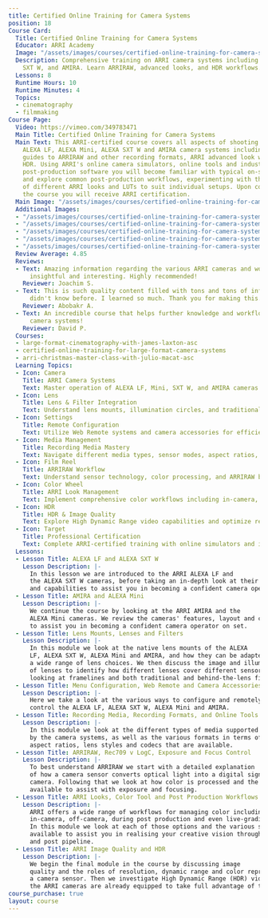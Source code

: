 ```yaml
---
title: Certified Online Training for Camera Systems
position: 18
Course Card:
  Title: Certified Online Training for Camera Systems
  Educator: ARRI Academy
  Image: "/assets/images/courses/certified-online-training-for-camera-systems/certified-online-training-for-camera-systems.jpg"
  Description: Comprehensive training on ARRI camera systems including ALEXA LF, Mini,
    SXT W, and AMIRA. Learn ARRIRAW, advanced looks, and HDR workflows.
  Lessons: 8
  Runtime Hours: 10
  Runtime Minutes: 4
  Topics:
  - cinematography
  - filmmaking
Course Page:
  Video: https://vimeo.com/349783471
  Main Title: Certified Online Training for Camera Systems
  Main Text: This ARRI-certified course covers all aspects of shooting with the ARRI
    ALEXA LF, ALEXA Mini, ALEXA SXT W and AMIRA camera systems including detailed
    guides to ARRIRAW and other recording formats, ARRI advanced look workflows and
    HDR. Using ARRI's online camera simulators, online tools and industry standard
    post-production software you will become familiar with typical on-set situations
    and explore common post-production workflows, experimenting with the application
    of different ARRI looks and LUTs to suit individual setups. Upon completion of
    the course you will receive ARRI certification.
  Main Image: "/assets/images/courses/certified-online-training-for-camera-systems/certified-online-training-for-camera-systems-1.jpg"
  Additional Images:
  - "/assets/images/courses/certified-online-training-for-camera-systems/certified-online-training-for-camera-systems-2.jpg"
  - "/assets/images/courses/certified-online-training-for-camera-systems/certified-online-training-for-camera-systems-3.jpg"
  - "/assets/images/courses/certified-online-training-for-camera-systems/certified-online-training-for-camera-systems-4.jpg"
  - "/assets/images/courses/certified-online-training-for-camera-systems/certified-online-training-for-camera-systems-5.jpg"
  - "/assets/images/courses/certified-online-training-for-camera-systems/certified-online-training-for-camera-systems-6.jpg"
  Review Average: 4.85
  Reviews:
  - Text: Amazing information regarding the various ARRI cameras and workflows. Very
      insightful and interesting. Highly recommended!
    Reviewer: Joachim S.
  - Text: This is such quality content filled with tons and tons of information I
      didn't know before. I learned so much. Thank you for making this.
    Reviewer: Abobakr A.
  - Text: An incredible course that helps further knowledge and workflows with ARRI
      camera systems!
    Reviewer: David P.
  Courses:
  - large-format-cinematography-with-james-laxton-asc
  - certified-online-training-for-large-format-camera-systems
  - arri-christmas-master-class-with-julio-macat-asc
  Learning Topics:
  - Icon: Camera
    Title: ARRI Camera Systems
    Text: Master operation of ALEXA LF, Mini, SXT W, and AMIRA cameras with comprehensive feature and capability training.
  - Icon: Lens
    Title: Lens & Filter Integration
    Text: Understand lens mounts, illumination circles, and traditional plus behind-the-lens filtration for optimal image quality.
  - Icon: Settings
    Title: Remote Configuration
    Text: Utilize Web Remote systems and camera accessories for efficient remote control and configuration in professional environments.
  - Icon: Media Management
    Title: Recording Media Mastery
    Text: Navigate different media types, sensor modes, aspect ratios, and codec options for various production requirements.
  - Icon: Film Reel
    Title: ARRIRAW Workflow
    Text: Understand sensor technology, color processing, and ARRIRAW benefits from capture through post-production delivery.
  - Icon: Color Wheel
    Title: ARRI Look Management
    Text: Implement comprehensive color workflows including in-camera, off-camera, and live-grading systems using ARRI software tools.
  - Icon: HDR
    Title: HDR & Image Quality
    Text: Explore High Dynamic Range video capabilities and optimize resolution, dynamic range, and color reproduction for modern formats.
  - Icon: Target
    Title: Professional Certification
    Text: Complete ARRI-certified training with online simulators and industry-standard software to earn official ARRI certification.
  Lessons:
  - Lesson Title: ALEXA LF and ALEXA SXT W
    Lesson Description: |-
      In this lesson we are introduced to the ARRI ALEXA LF and
      the ALEXA SXT W cameras, before taking an in-depth look at their features, layout
      and capabilities to assist you in becoming a confident camera operator on set.
  - Lesson Title: AMIRA and ALEXA Mini
    Lesson Description: |-
      We continue the course by looking at the ARRI AMIRA and the
      ALEXA Mini cameras. We review the cameras' features, layout and capabilities
      to assist you in becoming a confident camera operator on set.
  - Lesson Title: Lens Mounts, Lenses and Filters
    Lesson Description: |-
      In this module we look at the native lens mounts of the ALEXA
      LF, ALEXA SXT W, ALEXA Mini and AMIRA, and how they can be adapted to support
      a wide range of lens choices. We then discuss the image and illumination circle
      of lenses to identify how different lenses cover different sensor sizes, before
      looking at framelines and both traditional and behind-the-lens filtration.
  - Lesson Title: Menu Configuration, Web Remote and Camera Accessories
    Lesson Description: |-
      Here we take a look at the various ways to configure and remotely
      control the ALEXA LF, ALEXA SXT W, ALEXA Mini and AMIRA.
  - Lesson Title: Recording Media, Recording Formats, and Online Tools
    Lesson Description: |-
      In this module we look at the different types of media supported
      by the camera systems, as well as the various formats in terms of sensor modes,
      aspect ratios, lens styles and codecs that are available.
  - Lesson Title: ARRIRAW, Rec709 v LogC, Exposure and Focus Control
    Lesson Description: |-
      To best understand ARRIRAW we start with a detailed explanation
      of how a camera sensor converts optical light into a digital signal inside the
      camera. Following that we look at how color is processed and the various tools
      available to assist with exposure and focusing.
  - Lesson Title: ARRI Looks, Color Tool and Post Production Workflows
    Lesson Description: |-
      ARRI offers a wide range of workflows for managing color including
      in-camera, off-camera, during post production and even live-grading on set.
      In this module we look at each of those options and the various software tools
      available to assist you in realising your creative vision through the production
      and post pipeline.
  - Lesson Title: ARRI Image Quality and HDR
    Lesson Description: |-
      We begin the final module in the course by discussing image
      quality and the roles of resolution, dynamic range and color reproduction from
      a camera sensor. Then we investigate High Dynamic Range (HDR) video and how
      the ARRI cameras are already equipped to take full advantage of these new formats.
course_purchase: true
layout: course
---
```


